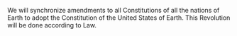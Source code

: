 We will synchronize amendments to all Constitutions of all the nations of Earth to adopt the Constitution of the United States of Earth. This Revolution will be done according to Law.
